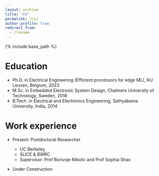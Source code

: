 ```yaml
---
layout: archive
title: "CV"
permalink: /cv/
author_profile: true
redirect_from:
  - /resume
---
```


{% include base_path %}

Education
======
* Ph.D. in Electrical Engineering (Efficient processors for edge ML), KU Leuven, Belgium, 2023
* M.Sc. in Embedded Electronic System Design, Chalmers University of Technology, Sweden, 2018
* B.Tech. in Electrical and Electronics Engineering, Sathyabama University, India, 2014

Work experience
======
* Present: Postdoctoral Researcher
  * UC Berkeley
  * SLICE & BWRC
  * Supervisor: Prof Borivoje Nikolic and Prof Sophia Shao

* Under Construction

